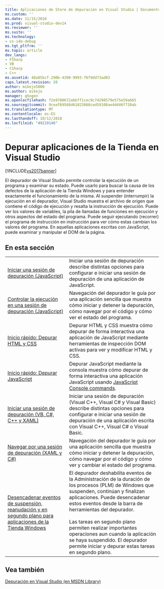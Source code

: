 ```yaml
---
title: Aplicaciones de Store de depuración en Visual Studio | Documentos de Microsoft
ms.custom: ''
ms.date: 11/15/2016
ms.prod: visual-studio-dev14
ms.reviewer: ''
ms.suite: ''
ms.technology:
- vs-ide-debug
ms.tgt_pltfrm: ''
ms.topic: article
dev_langs:
- FSharp
- VB
- CSharp
- C++
ms.assetid: 48a85bcf-290b-4390-9993-f6f9dd73ad03
caps.latest.revision: 20
author: mikejo5000
ms.author: mikejo
manager: ghogen
ms.openlocfilehash: f2e9780672abbff1cec9c74298579e575e59a665
ms.sourcegitcommit: 9ceaf69568d61023868ced59108ae4dd46f720ab
ms.translationtype: MT
ms.contentlocale: es-ES
ms.lasthandoff: 10/12/2018
ms.locfileid: "49219146"
---
```

# <a name="debug-store-apps-in-visual-studio"></a>Depurar aplicaciones de la Tienda en Visual Studio
[!INCLUDE[vs2017banner](../includes/vs2017banner.md)]

El depurador de Visual Studio permite controlar la ejecución de un programa y examinar su estado. Puede usarlo para buscar la causa de los defectos de la aplicación de la Tienda Windows y para entender exactamente el funcionamiento de la misma. Al suspender (interrumpir) la ejecución en el depurador, Visual Studio muestra el archivo de origen que contiene el código de ejecución y resalta la instrucción de ejecución. Puede ver los valores de variables, la pila de llamadas de funciones en ejecución y otros aspectos del estado del programa. Puede seguir ejecutando (recorrer) el programa de instrucción en instrucción para ver cómo estas cambian los valores del programa. En aquellas aplicaciones escritas con JavaScript, puede examinar y manipular el DOM de la página.  
  
## <a name="in-this-section"></a>En esta sección  
  
|||  
|-|-|  
|[Iniciar una sesión de depuración (JavaScript)](../debugger/start-a-debugging-session-for-store-apps-in-visual-studio-javascript.md)|Iniciar una sesión de depuración describe distintas opciones para configurar e iniciar una sesión de depuración de una aplicación de JavaScript.|  
|[Controlar la ejecución en una sesión de depuración (JavaScript)](../debugger/control-execution-of-a-store-app-in-a-visual-studio-debug-session-for-windows-store-apps-javascript.md)|Navegación del depurador le guía por una aplicación sencilla que muestra cómo iniciar y detener la depuración, cómo navegar por el código y cómo ver el estado del programa.|  
|[Inicio rápido: Depurar HTML y CSS](../debugger/quickstart-debug-html-and-css.md)|Depurar HTML y CSS muestra cómo depurar de forma interactiva una aplicación de JavaScript mediante herramientas de inspección DOM activas para ver y modificar HTML y CSS.|  
|[Inicio rápido: Depurar JavaScript](../debugger/quickstart-debug-javascript-using-the-console.md)|Depurar JavaScript mediante la consola muestra cómo depurar de forma interactiva una aplicación JavaScript usando [JavaScript Console commands](../debugger/javascript-console-commands.md).|  
|[Iniciar una sesión de depuración (VB, C#, C++ y XAML)](../debugger/start-a-debugging-session-for-a-store-app-in-visual-studio-vb-csharp-cpp-and-xaml.md)|Iniciar una sesión de depuración (Visual C++, Visual C# y Visual Basic) describe distintas opciones para configurar e iniciar una sesión de depuración de una aplicación escrita con Visual C++, Visual C# o Visual Basic.|  
|[Navegar por una sesión de depuración (XAML y C#)](../debugger/navigate-a-debugging-session-in-visual-studio-xaml-and-csharp.md)|Navegación del depurador le guía por una aplicación sencilla que muestra cómo iniciar y detener la depuración, cómo navegar por el código y cómo ver y cambiar el estado del programa.|  
|[Desencadenar eventos de suspensión, reanudación y en segundo plano para aplicaciones de la Tienda Windows](../debugger/how-to-trigger-suspend-resume-and-background-events-for-windows-store-apps-in-visual-studio.md)|El depurador deshabilita eventos de la Administración de la duración de los procesos (PLM) de Windows que suspenden, continúan y finalizan aplicaciones. Puede desencadenar estos eventos desde la barra de herramientas del depurador.<br /><br /> Las tareas en segundo plano permiten realizar importantes operaciones aun cuando la aplicación se haya suspendido. El depurador permite iniciar y depurar estas tareas en segundo plano.|  
  
## <a name="see-also"></a>Vea también  
 [Depuración en Visual Studio (en MSDN Library)](http://go.microsoft.com/fwlink/?LinkID=226896)



